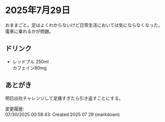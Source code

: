 # 2025年7月29日

おままごと。足はよくわからないけど日常生活においては気にならなくなった。電車に乗れるかが問題。

## ドリンク

- レッドブル 250ml  
カフェイン80mg

## あとがき


明日出社チャレンジして足痛すぎたら引き返すことにする。

変更履歴:  
07/30/2025 00:58:43: Created 2025 07 29 (markdown)  
